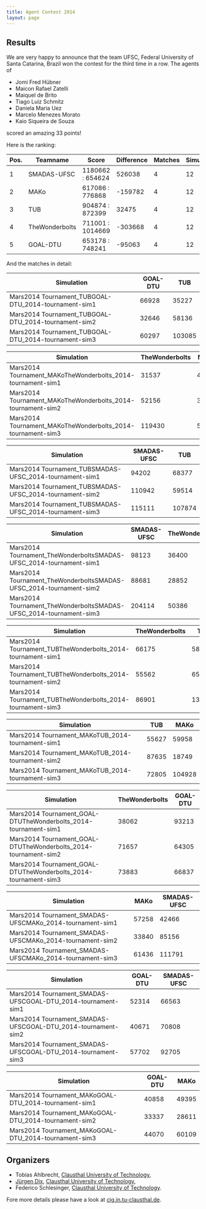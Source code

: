 ```yaml
---
title: Agent Contest 2014
layout: page
---
```


Results
-------

We are very happy to announce that the team UFSC, Federal University of Santa Catarina, Brazil won the contest for the third time in a row. The agents of

* Jomi Fred Hübner
* Maicon Rafael Zatelli
* Maiquel de Brito
* Tiago Luiz Schmitz
* Daniela Maria Uez
* Marcelo Menezes Morato
* Kaio Siqueira de Souza

scored an amazing 33 points!

Here is the ranking:

Pos. | Teamname | Score | Difference | Matches | Simulations | Points
--- | --- | --- | --- | --- | --- | ---
1 | SMADAS-UFSC | 1180662 : 654624 | 526038 | 4 | 12 | 33
2 | MAKo | 617086 : 776868 | -159782 | 4 | 12 | 18
3 | TUB | 904874 : 872399 | 32475 | 4 | 12 | 15
4 | TheWonderbolts | 711001 : 1014669 | -303668 | 4 | 12 | 15
5 | GOAL-DTU | 653178 : 748241 | -95063 | 4 | 12 | 9

And the matches in detail:

Simulation  | GOAL-DTU | TUB
--- | --- | ---
Mars2014 Tournament_TUBGOAL-DTU_2014-tournament-sim1 | 66928 | 35227
Mars2014 Tournament_TUBGOAL-DTU_2014-tournament-sim2 | 32646 | 58136
Mars2014 Tournament_TUBGOAL-DTU_2014-tournament-sim3 | 60297 | 103085

Simulation | TheWonderbolts | MAKo
--- | --- | ---
Mars2014 Tournament_MAKoTheWonderbolts_2014-tournament-sim1 | 31537 | 49994
Mars2014 Tournament_MAKoTheWonderbolts_2014-tournament-sim2 | 52156 | 34661
Mars2014 Tournament_MAKoTheWonderbolts_2014-tournament-sim3 | 119430 | 58147

Simulation | SMADAS-UFSC | TUB
--- | --- | ---
Mars2014 Tournament_TUBSMADAS-UFSC_2014-tournament-sim1 | 94202 | 68377
Mars2014 Tournament_TUBSMADAS-UFSC_2014-tournament-sim2 | 110942 | 59514
Mars2014 Tournament_TUBSMADAS-UFSC_2014-tournament-sim3 | 115111 | 107874

Simulation | SMADAS-UFSC | TheWonderbolts
--- | --- | ---
Mars2014 Tournament_TheWonderboltsSMADAS-UFSC_2014-tournament-sim1 | 98123 | 36400
Mars2014 Tournament_TheWonderboltsSMADAS-UFSC_2014-tournament-sim2 | 88681 | 28852
Mars2014 Tournament_TheWonderboltsSMADAS-UFSC_2014-tournament-sim3 | 204114 | 50386

Simulation | TheWonderbolts | TUB
--- | --- | ---
Mars2014 Tournament_TUBTheWonderbolts_2014-tournament-sim1 | 66175 | 58673
Mars2014 Tournament_TUBTheWonderbolts_2014-tournament-sim2 | 55562 | 65275
Mars2014 Tournament_TUBTheWonderbolts_2014-tournament-sim3 | 86901 | 132646

Simulation | TUB | MAKo
--- | --- | ---
Mars2014 Tournament_MAKoTUB_2014-tournament-sim1 | 55627 | 59958
Mars2014 Tournament_MAKoTUB_2014-tournament-sim2 | 87635 | 18749
Mars2014 Tournament_MAKoTUB_2014-tournament-sim3 | 72805 | 104928

Simulation | TheWonderbolts | GOAL-DTU
--- | --- | ---
Mars2014 Tournament_GOAL-DTUTheWonderbolts_2014-tournament-sim1 | 38062 | 93213
Mars2014 Tournament_GOAL-DTUTheWonderbolts_2014-tournament-sim2 | 71657 | 64305
Mars2014 Tournament_GOAL-DTUTheWonderbolts_2014-tournament-sim3 | 73883 | 66837

Simulation | MAKo | SMADAS-UFSC
--- | --- | ---
Mars2014 Tournament_SMADAS-UFSCMAKo_2014-tournament-sim1 | 57258 | 42466
Mars2014 Tournament_SMADAS-UFSCMAKo_2014-tournament-sim2 | 33840 | 85156
Mars2014 Tournament_SMADAS-UFSCMAKo_2014-tournament-sim3 | 61436 | 111791

Simulation | GOAL-DTU | SMADAS-UFSC
--- | --- | ---
Mars2014 Tournament_SMADAS-UFSCGOAL-DTU_2014-tournament-sim1 | 52314 | 66563
Mars2014 Tournament_SMADAS-UFSCGOAL-DTU_2014-tournament-sim2 | 40671 | 70808
Mars2014 Tournament_SMADAS-UFSCGOAL-DTU_2014-tournament-sim3 | 57702 | 92705

Simulation | GOAL-DTU | MAKo
--- | --- | ---
Mars2014 Tournament_MAKoGOAL-DTU_2014-tournament-sim1 | 40858 | 49395
Mars2014 Tournament_MAKoGOAL-DTU_2014-tournament-sim2 | 33337 | 28611
Mars2014 Tournament_MAKoGOAL-DTU_2014-tournament-sim3 | 44070 | 60109

Organizers
----------

* Tobias Ahlbrecht, [Clausthal University of Technology](http://www.tu-clausthal.de/),
* [Jürgen Dix](http://www.in.tu-clausthal.de/divisions/cig/cigroot/members/leader/cigmember-dix/), [Clausthal University of Technology](http://www.tu-clausthal.de/),
* Federico Schlesinger, [Clausthal University of Technology](http://www.tu-clausthal.de/).

Fore more details please have a look at [cig.in.tu-clausthal.de](http://cig.in.tu-clausthal.de/).
